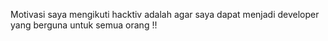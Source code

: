 Motivasi saya mengikuti hacktiv adalah agar saya dapat menjadi developer yang berguna untuk semua orang !!
